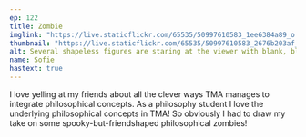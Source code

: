 ```yaml
---
ep: 122
title: Zombie
imglink: "https://live.staticflickr.com/65535/50997610583_1ee6384a89_o.jpg"
thumbnail: "https://live.staticflickr.com/65535/50997610583_2676b203af_q.jpg"
alt: Several shapeless figures are staring at the viewer with blank, black eyes.
name: Sofie
hastext: true
---
```

I love yelling at my friends about all the clever ways TMA manages to integrate philosophical concepts. As a philosophy student I love the underlying philosophical concepts in TMA! So obviously I had to draw my take on some spooky-but-friendshaped philosophical zombies!
